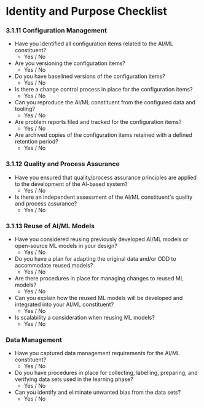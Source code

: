 **Identity and Purpose Checklist**
====================================

### 3.1.11 Configuration Management

* Have you identified all configuration items related to the AI/ML constituent?
	+ Yes / No
* Are you versioning the configuration items?
	+ Yes / No
* Do you have baselined versions of the configuration items?
	+ Yes / No
* Is there a change control process in place for the configuration items?
	+ Yes / No
* Can you reproduce the AI/ML constituent from the configured data and tooling?
	+ Yes / No
* Are problem reports filed and tracked for the configuration items?
	+ Yes / No
* Are archived copies of the configuration items retained with a defined retention period?
	+ Yes / No

### 3.1.12 Quality and Process Assurance

* Have you ensured that quality/process assurance principles are applied to the development of the AI-based system?
	+ Yes / No
* Is there an independent assessment of the AI/ML constituent's quality and process assurance?
	+ Yes / No

### 3.1.13 Reuse of AI/ML Models

* Have you considered reusing previously developed AI/ML models or open-source ML models in your design?
	+ Yes / No
* Do you have a plan for adapting the original data and/or ODD to accommodate reused models?
	+ Yes / No
* Are there procedures in place for managing changes to reused ML models?
	+ Yes / No
* Can you explain how the reused ML models will be developed and integrated into your AI/ML constituent?
	+ Yes / No
* Is scalability a consideration when reusing ML models?
	+ Yes / No

### Data Management

* Have you captured data management requirements for the AI/ML constituent?
	+ Yes / No
* Do you have procedures in place for collecting, labelling, preparing, and verifying data sets used in the learning phase?
	+ Yes / No
* Can you identify and eliminate unwanted bias from the data sets?
	+ Yes / No